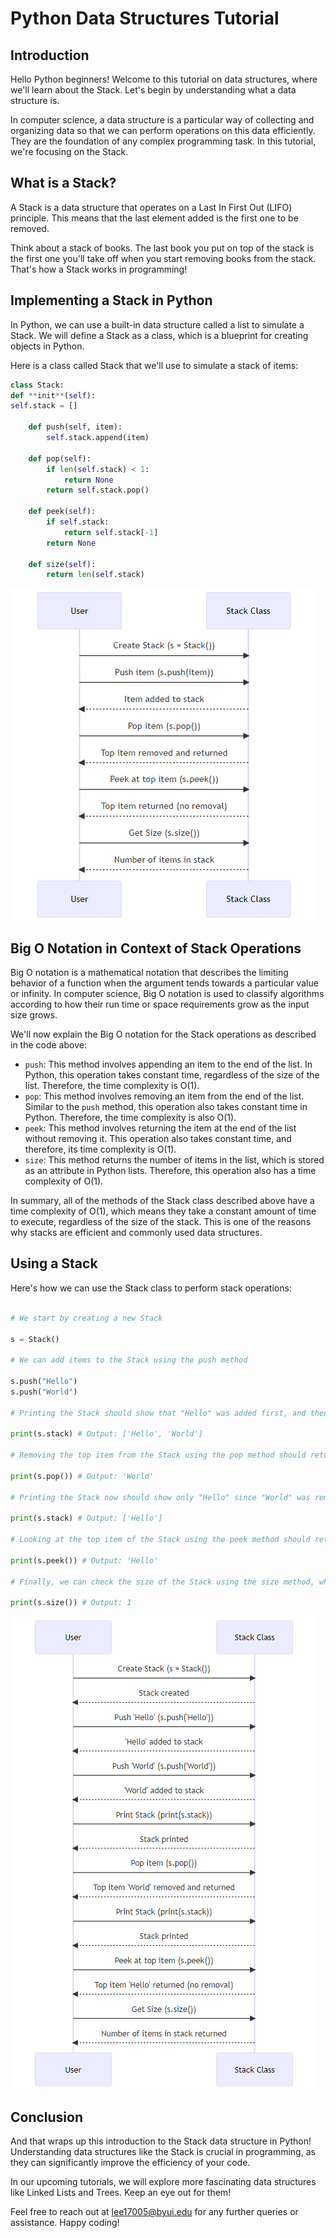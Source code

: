 # Python Data Structures Tutorial

## Introduction

Hello Python beginners! Welcome to this tutorial on data structures, where we'll learn about the Stack. Let's begin by understanding what a data structure is.

In computer science, a data structure is a particular way of collecting and organizing data so that we can perform operations on this data efficiently. They are the foundation of any complex programming task. In this tutorial, we're focusing on the Stack.

## What is a Stack?

A Stack is a data structure that operates on a Last In First Out (LIFO) principle. This means that the last element added is the first one to be removed.

Think about a stack of books. The last book you put on top of the stack is the first one you'll take off when you start removing books from the stack. That's how a Stack works in programming!

## Implementing a Stack in Python

In Python, we can use a built-in data structure called a list to simulate a Stack. We will define a Stack as a class, which is a blueprint for creating objects in Python.

Here is a class called Stack that we'll use to simulate a stack of items:

```python
class Stack:
def **init**(self):
self.stack = []

    def push(self, item):
        self.stack.append(item)

    def pop(self):
        if len(self.stack) < 1:
            return None
        return self.stack.pop()

    def peek(self):
        if self.stack:
            return self.stack[-1]
        return None

    def size(self):
        return len(self.stack)

```

![Example Image](media/stack.png)

## Big O Notation in Context of Stack Operations

Big O notation is a mathematical notation that describes the limiting behavior of a function when the argument tends towards a particular value or infinity. In computer science, Big O notation is used to classify algorithms according to how their run time or space requirements grow as the input size grows.

We'll now explain the Big O notation for the Stack operations as described in the code above:

- `push`: This method involves appending an item to the end of the list. In Python, this operation takes constant time, regardless of the size of the list. Therefore, the time complexity is O(1).
- `pop`: This method involves removing an item from the end of the list. Similar to the `push` method, this operation also takes constant time in Python. Therefore, the time complexity is also O(1).
- `peek`: This method involves returning the item at the end of the list without removing it. This operation also takes constant time, and therefore, its time complexity is O(1).
- `size`: This method returns the number of items in the list, which is stored as an attribute in Python lists. Therefore, this operation also has a time complexity of O(1).

In summary, all of the methods of the Stack class described above have a time complexity of O(1), which means they take a constant amount of time to execute, regardless of the size of the stack. This is one of the reasons why stacks are efficient and commonly used data structures.

## Using a Stack

Here's how we can use the Stack class to perform stack operations:

```python

# We start by creating a new Stack

s = Stack()

# We can add items to the Stack using the push method

s.push("Hello")
s.push("World")

# Printing the Stack should show that "Hello" was added first, and then "World"

print(s.stack) # Output: ['Hello', 'World']

# Removing the top item from the Stack using the pop method should return "World"

print(s.pop()) # Output: 'World'

# Printing the Stack now should show only "Hello" since "World" was removed

print(s.stack) # Output: ['Hello']

# Looking at the top item of the Stack using the peek method should return "Hello"

print(s.peek()) # Output: 'Hello'

# Finally, we can check the size of the Stack using the size method, which should return 1

print(s.size()) # Output: 1
```

![Example Image](media/stackExample2.png)

## Conclusion

And that wraps up this introduction to the Stack data structure in Python! Understanding data structures like the Stack is crucial in programming, as they can significantly improve the efficiency of your code.

In our upcoming tutorials, we will explore more fascinating data structures like Linked Lists and Trees. Keep an eye out for them!

Feel free to reach out at lee17005@byui.edu for any further queries or assistance. Happy coding!
